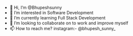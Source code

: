 - 👋 Hi, I’m @Bhupeshsunny
- 👀 I’m interested in Software Development
- 🌱 I’m currently learning Full Stack Development
- 💞️ I’m looking to collaborate on to work and improve myself
- 📫 How to reach me? instagram:- @bhupesh_sunny_

<!---
Bhupeshsunny/Bhupeshsunny is a ✨ special ✨ repository because its `README.md` (this file) appears on your GitHub profile.
You can click the Preview link to take a look at your changes.
--->
